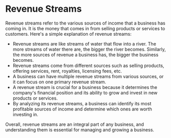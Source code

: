 # Revenue Streams

Revenue streams refer to the various sources of income that a business has coming in. It is the money that comes in from selling products or services to customers. Here's a simple explanation of revenue streams:

* Revenue streams are like streams of water that flow into a river. The more streams of water there are, the bigger the river becomes. Similarly, the more sources of revenue a business has, the bigger the business becomes. 
* Revenue streams come from different sources such as selling products, offering services, rent, royalties, licensing fees, etc.
* A business can have multiple revenue streams from various sources, or it can focus on one primary revenue stream.
* A revenue stream is crucial for a business because it determines the company's financial position and its ability to grow and invest in new products or services. 
* By analyzing its revenue streams, a business can identify its most profitable sources of income and determine which ones are worth investing in. 

Overall, revenue streams are an integral part of any business, and understanding them is essential for managing and growing a business.
